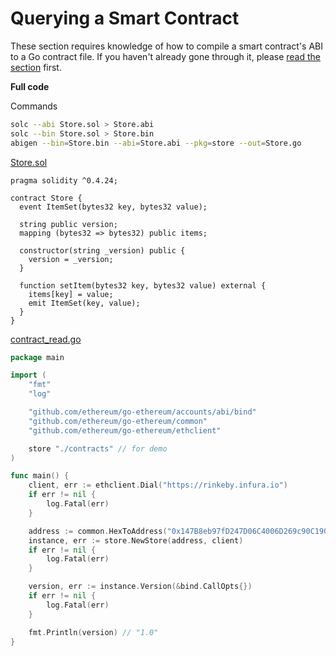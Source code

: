 # Querying a Smart Contract

These section requires knowledge of how to compile a smart contract's ABI to a Go contract file. If you haven't already gone through it, please [read the section](../smart-contract-compile) first.

**Full code**

Commands

```bash
solc --abi Store.sol > Store.abi
solc --bin Store.sol > Store.bin
abigen --bin=Store.bin --abi=Store.abi --pkg=store --out=Store.go
```

[Store.sol](https://github.com/miguelmota/ethereum-development-with-go-book/blob/master/code/contracts/Store.sol)

```solidity
pragma solidity ^0.4.24;

contract Store {
  event ItemSet(bytes32 key, bytes32 value);

  string public version;
  mapping (bytes32 => bytes32) public items;

  constructor(string _version) public {
    version = _version;
  }

  function setItem(bytes32 key, bytes32 value) external {
    items[key] = value;
    emit ItemSet(key, value);
  }
}
```

[contract_read.go](https://github.com/miguelmota/ethereum-development-with-go-book/blob/master/code/contract_read.go)

```go
package main

import (
	"fmt"
	"log"

	"github.com/ethereum/go-ethereum/accounts/abi/bind"
	"github.com/ethereum/go-ethereum/common"
	"github.com/ethereum/go-ethereum/ethclient"

	store "./contracts" // for demo
)

func main() {
	client, err := ethclient.Dial("https://rinkeby.infura.io")
	if err != nil {
		log.Fatal(err)
	}

	address := common.HexToAddress("0x147B8eb97fD247D06C4006D269c90C1908Fb5D54")
	instance, err := store.NewStore(address, client)
	if err != nil {
		log.Fatal(err)
	}

	version, err := instance.Version(&bind.CallOpts{})
	if err != nil {
		log.Fatal(err)
	}

	fmt.Println(version) // "1.0"
}
```
